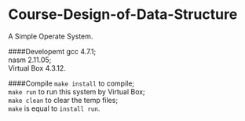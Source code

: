 Course-Design-of-Data-Structure
===============================

A Simple Operate System.

####Developemt 
  gcc 4.7.1;<br> 
  nasm 2.11.05;<br> 
  Virtual Box 4.3.12.<br> 
  
####Compile 
  `make install` to compile;<br> 
  `make run` to run this system by Virtual Box;<br> 
  `make clean` to clear the temp files;<br> 
  `make` is equal to `install run`.
  


